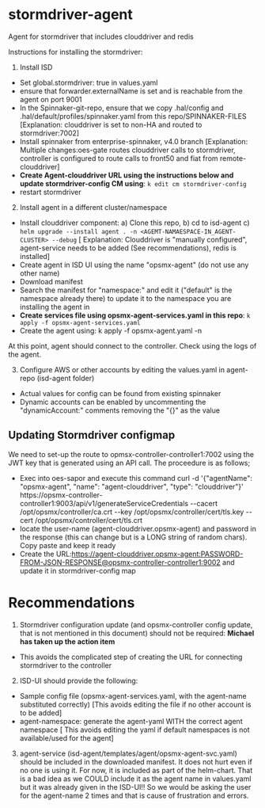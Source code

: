 # stormdriver-agent
Agent for stormdriver that includes clouddriver and redis

Instructions for installing the stormdriver:
1. Install ISD
- Set global.stormdriver: true in values.yaml
- ensure that forwarder.externalName is set and is reachable from the agent on port 9001
- In the Spinnaker-git-repo, ensure that we copy .hal/config and .hal/default/profiles/spinnaker.yaml from this repo/SPINNAKER-FILES
[Explanation: clouddriver is set to non-HA and routed to stormdriver:7002]
- Install spinnaker from enterprise-spinnaker, v4.0 branch [Explanation: Multiple changes:oes-gate routes clouddriver calls to stormdriver, controller is configured to route calls to front50 and fiat from remote-clouddriver]
- **Create Agent-clouddriver URL using the instructions below and update stormdriver-config CM using**: `k edit cm stormdriver-config`
- restart stormdriver

2. Install agent in a different cluster/namespace
- Install clouddriver component: a) Clone this repo, b) cd to isd-agent c) `helm upgrade --install agent . -n <AGEMT-NAMAESPACE-IN_AGENT-CLUSTER> --debug`
[ Explanation: Clouddriver is "manually configured", agent-service needs to be added (See recommendations), redis is installed]
- Create agent in ISD UI using the name "opsmx-agent" (do not use any other name)
- Download manifest
- Search the manifest for "namespace:" and edit it ("default" is the namespace already there) to update it to the namespace you are installing the agent in
- **Create services file using opsmx-agent-services.yaml in this repo**: `k apply -f opsmx-agent-services.yaml`
- Create the agent using: k apply -f opsmx-agent.yaml -n <NAMAESPACE>

At this point, agent should connect to the controller. Check using the logs of the agent.

3. Configure AWS or other accounts by editing the values.yaml in agent-repo (isd-agent folder)
- Actual values for config can be found from existing spinnaker
- Dynamic accounts can be enabled by uncommenting the "dynamicAccount:" comments removing the "{}" as the value


## Updating Stormdriver configmap
We need to set-up the route to opmsx-controller-controller1:7002 using the JWT key that is generated using an API call. The proceedure is as follows;
- Exec into oes-sapor and execute this command
curl -d '{"agentName": "opsmx-agent", "name": "agent-clouddriver", "type": "clouddriver"}' https://opsmx-controller-controller1:9003/api/v1/generateServiceCredentials --cacert /opt/opsmx/controller/ca.crt --key /opt/opsmx/controller/cert/tls.key --cert /opt/opsmx/controller/cert/tls.crt
- locate the user-name (agent-clouddriver.opsmx-agent) and password in the response (this can change but is a LONG string of random chars). Copy paste and keep it ready
- Create the URL:https://agent-clouddriver.opsmx-agent:PASSWORD-FROM-JSON-RESPONSE@opsmx-controller-controller1:9002 and update it in stormdriver-config map 

# Recommendations
1. Stormdriver configuration update (and opsmx-controller config update, that is not mentioned in this document) should not be required: **Michael has taken up the action item**
  - This avoids the complicated step of creating the URL for connecting stormdriver to the controller
2. ISD-UI should provide the following:
  - Sample config file (opsmx-agent-services.yaml, with the agent-name substituted correctly) [This avoids editing the file if no other account is to be added]
  - agent-namespace: generate the agent-yaml WITH the correct agent namespace [ This avoids editing the yaml if default namespaces is not available/used for the agent]
3. agent-service (isd-agent/templates/agent/opsmx-agent-svc.yaml) should be included in the downloaded manifest. It does not hurt even if no one is using it. For now, it is included as part of the helm-chart. That is a bad idea as we COULD include it as the agent name in values.yaml but it was already given in the ISD-UI!! So we would be asking the user for the agent-name 2 times and that is cause of frustration and errors.

